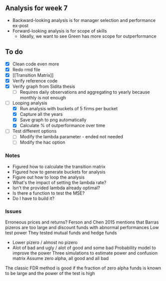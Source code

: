 ## Analysis for week 7
* Backward-looking analysis is for manager selection and performance ex-post
* Forward-looking analysis is for scope of skills
	* Ideally, we want to see Green has more scope for outperformance

## To do
- [x] Clean code even more
- [x] Redo rmd file
- [x] [[Transition Matrix]]
- [x] Verify reference code
- [x] Verify graph from Sidita thesis
	- [ ] Requires daily observations and aggregating to yearly because monthly is not enough
- [ ] Looping analysis
	- [x] Run analysis with buckets of 5 firms per bucket
	- [x] Capture all the years
	- [x] Save graph to png automatically
	- [x] Calculate % of outperformance over time
- [ ] Test different options 
	- [ ] Modify the lambda parameter - ended not needed
	- [ ] Modify the hac option
	
### Notes
* Figured how to calculate the transition matrix
* Figured how to generate buckets for analysis
* Figure out how to loop the analysis
* What's the impact of setting the lambda rate?
*  Isn't the provided lambda already optimal?
*  Is there a function to test the MSE?
*  Do I have to build it?

### Issues
Erroneous prices and returns?
Ferson and Chen 2015 mentions that Barras pizeros are too large and discount funds with abnormal performances
Low test power
They tested mutual funds and hedge funds
* Lower pizero / almost no pizero
* Alot of bad and ugly / alot of good and some bad
Probability model to improve the power
Three simulations to estimate power and confusion matrix
Assume zero alpha, all good and all bad

The classic FDR method is good if the fraction of zero alpha funds is known to be large and the power of the test is high


